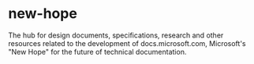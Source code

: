 # new-hope

The hub for design documents, specifications, research and other resources related to the development of docs.microsoft.com, Microsoft's "New Hope" for the future of technical documentation.
